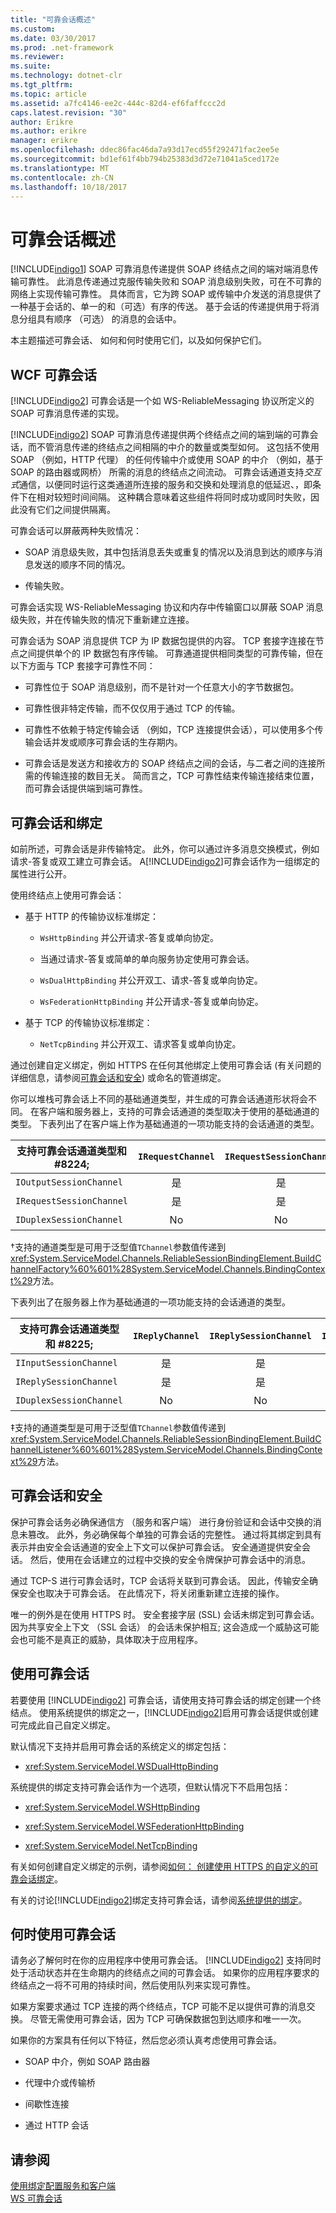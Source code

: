 ```yaml
---
title: "可靠会话概述"
ms.custom: 
ms.date: 03/30/2017
ms.prod: .net-framework
ms.reviewer: 
ms.suite: 
ms.technology: dotnet-clr
ms.tgt_pltfrm: 
ms.topic: article
ms.assetid: a7fc4146-ee2c-444c-82d4-ef6faffccc2d
caps.latest.revision: "30"
author: Erikre
ms.author: erikre
manager: erikre
ms.openlocfilehash: ddec86fac46da7a93d17ecd55f292471fac2ee5e
ms.sourcegitcommit: bd1ef61f4bb794b25383d3d72e71041a5ced172e
ms.translationtype: MT
ms.contentlocale: zh-CN
ms.lasthandoff: 10/18/2017
---
```

# <a name="reliable-sessions-overview"></a>可靠会话概述

[!INCLUDE[indigo1](../../../../includes/indigo1-md.md)] SOAP 可靠消息传递提供 SOAP 终结点之间的端对端消息传输可靠性。 此消息传递通过克服传输失败和 SOAP 消息级别失败，可在不可靠的网络上实现传输可靠性。 具体而言，它为跨 SOAP 或传输中介发送的消息提供了一种基于会话的、单一的和（可选）有序的传送。 基于会话的传递提供用于将消息分组具有顺序 （可选） 的消息的会话中。

本主题描述可靠会话、 如何和何时使用它们，以及如何保护它们。

## <a name="wcf-reliable-sessions"></a>WCF 可靠会话

[!INCLUDE[indigo2](../../../../includes/indigo2-md.md)] 可靠会话是一个如 WS-ReliableMessaging 协议所定义的 SOAP 可靠消息传递的实现。

[!INCLUDE[indigo2](../../../../includes/indigo2-md.md)] SOAP 可靠消息传递提供两个终结点之间的端到端的可靠会话，而不管消息传递的终结点之间相隔的中介的数量或类型如何。 这包括不使用 SOAP （例如，HTTP 代理） 的任何传输中介或使用 SOAP 的中介 （例如，基于 SOAP 的路由器或网桥） 所需的消息的终结点之间流动。 可靠会话通道支持*交互式*通信，以便同时运行这类通道所连接的服务和交换和处理消息的低延迟、，即条件下在相对较短时间间隔。 这种耦合意味着这些组件将同时成功或同时失败，因此没有它们之间提供隔离。

可靠会话可以屏蔽两种失败情况：

- SOAP 消息级失败，其中包括消息丢失或重复的情况以及消息到达的顺序与消息发送的顺序不同的情况。

- 传输失败。

可靠会话实现 WS-ReliableMessaging 协议和内存中传输窗口以屏蔽 SOAP 消息级失败，并在传输失败的情况下重新建立连接。

可靠会话为 SOAP 消息提供 TCP 为 IP 数据包提供的内容。 TCP 套接字连接在节点之间提供单个的 IP 数据包有序传输。 可靠通道提供相同类型的可靠传输，但在以下方面与 TCP 套接字可靠性不同：

- 可靠性位于 SOAP 消息级别，而不是针对一个任意大小的字节数据包。

- 可靠性很非特定传输，而不仅仅用于通过 TCP 的传输。

- 可靠性不依赖于特定传输会话 （例如，TCP 连接提供会话），可以使用多个传输会话并发或顺序可靠会话的生存期内。

- 可靠会话是发送方和接收方的 SOAP 终结点之间的会话，与二者之间的连接所需的传输连接的数目无关。 简而言之，TCP 可靠性结束传输连接结束位置，而可靠会话提供端到端可靠性。

## <a name="reliable-sessions-and-bindings"></a>可靠会话和绑定

如前所述，可靠会话是非传输特定。 此外，你可以通过许多消息交换模式，例如请求-答复或双工建立可靠会话。 A[!INCLUDE[indigo2](../../../../includes/indigo2-md.md)]可靠会话作为一组绑定的属性进行公开。

使用终结点上使用可靠会话：

- 基于 HTTP 的传输协议标准绑定：

  - `WsHttpBinding` 并公开请求-答复或单向协定。

  - 当通过请求-答复或简单的单向服务协定使用可靠会话。

  - `WsDualHttpBinding` 并公开双工、请求-答复或单向协定。

  - `WsFederationHttpBinding` 并公开请求-答复或单向协定。

- 基于 TCP 的传输协议标准绑定：

  - `NetTcpBinding` 并公开双工、请求答复或单向协定。

通过创建自定义绑定，例如 HTTPS 在任何其他绑定上使用可靠会话 (有关问题的详细信息，请参阅<a href="#reliable-sessions-and-security">可靠会话和安全</a>) 或命名的管道绑定。

你可以堆栈可靠会话上不同的基础通道类型，并生成的可靠会话通道形状将会不同。 在客户端和服务器上，支持的可靠会话通道的类型取决于使用的基础通道的类型。 下表列出了在客户端上作为基础通道的一项功能支持的会话通道的类型。

| 支持可靠会话通道类型和 #8224; | `IRequestChannel` | `IRequestSessionChannel` | `IDuplexChannel` | `IDuplexSessionChannel` |
| ----------------------------------------------- | :---------------: | :----------------------: | :--------------: | :---------------------: |
| `IOutputSessionChannel`                         | 是               | 是                      | 是              | 是                     |
| `IRequestSessionChannel`                        | 是               | 是                      | No               | No                      |
| `IDuplexSessionChannel`                         | No                | No                       | 是              | 是                     |

&#8224;支持的通道类型是可用于泛型值`TChannel`参数值传递到<xref:System.ServiceModel.Channels.ReliableSessionBindingElement.BuildChannelFactory%60%601%28System.ServiceModel.Channels.BindingContext%29>方法。

下表列出了在服务器上作为基础通道的一项功能支持的会话通道的类型。

| 支持可靠会话通道类型和 #8225; | `IReplyChannel` | `IReplySessionChannel` | `IDuplexChannel` | `IDuplexSessionChannel` |
| ----------------------------------------------- | :-------------: | :--------------------: | :--------------: | :---------------------: |
| `IInputSessionChannel`                          | 是             | 是                    | 是              | 是                     |
| `IReplySessionChannel`                          | 是             | 是                    | No               | No                      |
| `IDuplexSessionChannel`                         | No              | No                     | 是              | 是                     |

&#8225;支持的通道类型是可用于泛型值`TChannel`参数值传递到<xref:System.ServiceModel.Channels.ReliableSessionBindingElement.BuildChannelListener%60%601%28System.ServiceModel.Channels.BindingContext%29>方法。

## <a name="reliable-sessions-and-security"></a>可靠会话和安全

保护可靠会话务必确保通信方 （服务和客户端） 进行身份验证和会话中交换的消息未篡改。 此外，务必确保每个单独的可靠会话的完整性。 通过将其绑定到具有表示并由安全会话通道的安全上下文可以保护可靠会话。 安全通道提供安全会话。 然后，使用在会话建立的过程中交换的安全令牌保护可靠会话中的消息。

通过 TCP-S 进行可靠会话时，TCP 会话将关联到可靠会话。 因此，传输安全确保安全也取决于可靠会话。 在此情况下，将关闭重新建立连接的操作。

唯一的例外是在使用 HTTPS 时。 安全套接字层 (SSL) 会话未绑定到可靠会话。 因为共享安全上下文 （SSL 会话） 的会话未保护相互; 这会造成一个威胁这可能会也可能不是真正的威胁，具体取决于应用程序。

## <a name="using-reliable-sessions"></a>使用可靠会话

若要使用 [!INCLUDE[indigo2](../../../../includes/indigo2-md.md)] 可靠会话，请使用支持可靠会话的绑定创建一个终结点。 使用系统提供的绑定之一，[!INCLUDE[indigo2](../../../../includes/indigo2-md.md)]启用可靠会话提供或创建可完成此自己自定义绑定。

默认情况下支持并启用可靠会话的系统定义的绑定包括：

- <xref:System.ServiceModel.WSDualHttpBinding>

系统提供的绑定支持可靠会话作为一个选项，但默认情况下不启用包括：

- <xref:System.ServiceModel.WSHttpBinding>

- <xref:System.ServiceModel.WSFederationHttpBinding>

- <xref:System.ServiceModel.NetTcpBinding>

有关如何创建自定义绑定的示例，请参阅[如何： 创建使用 HTTPS 的自定义的可靠会话绑定](../../../../docs/framework/wcf/feature-details/how-to-create-a-custom-reliable-session-binding-with-https.md)。

有关的讨论[!INCLUDE[indigo2](../../../../includes/indigo2-md.md)]绑定支持可靠会话，请参阅[系统提供的绑定](../../../../docs/framework/wcf/system-provided-bindings.md)。

## <a name="when-to-use-reliable-sessions"></a>何时使用可靠会话

请务必了解何时在你的应用程序中使用可靠会话。 [!INCLUDE[indigo2](../../../../includes/indigo2-md.md)] 支持同时处于活动状态并在生命期内的终结点之间的可靠会话。 如果你的应用程序要求的终结点之一将不可用的持续时间，然后使用队列来实现可靠性。

如果方案要求通过 TCP 连接的两个终结点，TCP 可能不足以提供可靠的消息交换。 尽管无需使用可靠会话，因为 TCP 可确保数据包到达顺序和唯一一次。

如果你的方案具有任何以下特征，然后您必须认真考虑使用可靠会话。

- SOAP 中介，例如 SOAP 路由器

- 代理中介或传输桥

- 间歇性连接

- 通过 HTTP 会话

## <a name="see-also"></a>请参阅

[使用绑定配置服务和客户端](../../../../docs/framework/wcf/using-bindings-to-configure-services-and-clients.md)   
[WS 可靠会话](../../../../docs/framework/wcf/samples/ws-reliable-session.md)
